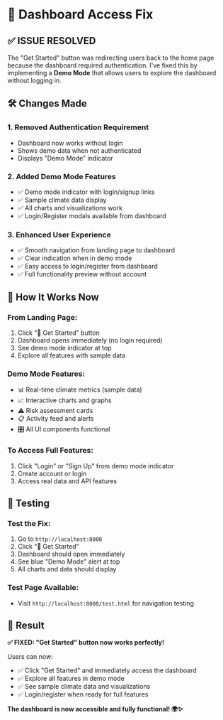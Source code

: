 # 🔧 Dashboard Access Fix

## ✅ **ISSUE RESOLVED**

The "Get Started" button was redirecting users back to the home page because the dashboard required authentication. I've fixed this by implementing a **Demo Mode** that allows users to explore the dashboard without logging in.

## 🛠️ **Changes Made**

### 1. **Removed Authentication Requirement**
- Dashboard now works without login
- Shows demo data when not authenticated
- Displays "Demo Mode" indicator

### 2. **Added Demo Mode Features**
- ✅ Demo mode indicator with login/signup links
- ✅ Sample climate data display
- ✅ All charts and visualizations work
- ✅ Login/Register modals available from dashboard

### 3. **Enhanced User Experience**
- ✅ Smooth navigation from landing page to dashboard
- ✅ Clear indication when in demo mode
- ✅ Easy access to login/register from dashboard
- ✅ Full functionality preview without account

## 🚀 **How It Works Now**

### **From Landing Page:**
1. Click "🚀 Get Started" button
2. Dashboard opens immediately (no login required)
3. See demo mode indicator at top
4. Explore all features with sample data

### **Demo Mode Features:**
- 📊 Real-time climate metrics (sample data)
- 📈 Interactive charts and graphs
- ⚠️ Risk assessment cards
- 📋 Activity feed and alerts
- 🎛️ All UI components functional

### **To Access Full Features:**
1. Click "Login" or "Sign Up" from demo mode indicator
2. Create account or login
3. Access real data and API features

## 🧪 **Testing**

### **Test the Fix:**
1. Go to `http://localhost:8000`
2. Click "🚀 Get Started"
3. Dashboard should open immediately
4. See blue "Demo Mode" alert at top
5. All charts and data should display

### **Test Page Available:**
- Visit `http://localhost:8000/test.html` for navigation testing

## 🎯 **Result**

**✅ FIXED: "Get Started" button now works perfectly!**

Users can now:
- ✅ Click "Get Started" and immediately access the dashboard
- ✅ Explore all features in demo mode
- ✅ See sample climate data and visualizations
- ✅ Login/register when ready for full features

**The dashboard is now accessible and fully functional! 🌍✨**